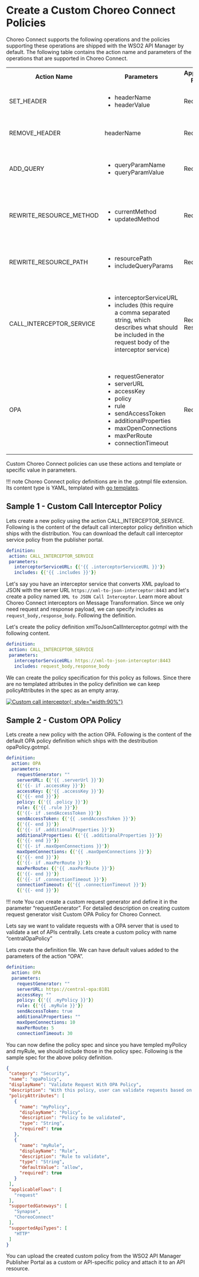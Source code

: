 # Create a Custom Choreo Connect Policies

Choreo Connect supports the following operations and the policies supporting these operations are shipped with the WSO2 API Manager by default. The following table contains the action name and parameters of the operations that are supported in Choreo Connect.


<table>
 <tr>
    <th>Action Name</th>
    <th>Parameters</th>
    <th>Applicable Flows</th>
    <th>Description</th>
 </tr>
 <tr>
    <td>SET_HEADER</td>
    <td>
        <ul>
            <li>headerName</li>
            <li>headerValue</li>
        </ul></td>
    <td>Request</td>
    <td>Set a header in the request flow.</td>
 </tr>
 <tr>
    <td>REMOVE_HEADER</td>
    <td>headerName</td>
    <td>Request</td>
    <td>Remove a header in the request flow.</td>
 </tr>
 <tr>
    <td>ADD_QUERY</td>
    <td>
        <ul>
            <li>queryParamName</li>
            <li>queryParamValue</li>
        <ul></td>
    <td>Request</td>
    <td>Add a query param in the request flow.</td>
 </tr>
 <tr>
    <td>REWRITE_RESOURCE_METHOD</td>
    <td>
        <ul>
            <li>currentMethod</li>
            <li>updatedMethod</li>
        </ul></td>
    <td>Request</td>
    <td>Change the HTTP method of a resource in the request flow.</td>
 </tr>
 <tr>
    <td>REWRITE_RESOURCE_PATH</td>
    <td>
        <ul>
            <li>resourcePath</li>
            <li>includeQueryParams</li>
        </ul></td>
    <td>Request</td>
    <td>Rewrite the resource path in the request flow.</td>
 </tr>
 <tr>
    <td>CALL_INTERCEPTOR_SERVICE</td>
    <td>
        <ul>
            <li>interceptorServiceURL</li>
            <li>includes (this require a comma separated string, which describes what should be included in the request body of the interceptor service)</li>
        </ul></td>
    <td>Request Response</td>
    <td>Call an interceptor service in request or response flow. For more information, visit <a href="{{base_path}}/deploy-and-publish/deploy-on-gateway/choreo-connect/message-transformation/message-transformation-overview">Message Mediation</a>.</td>
 </tr>
 <tr>
    <td>OPA</td>
    <td>
        <ul>
            <li>requestGenerator</li>
            <li>serverURL</li>
            <li>accessKey</li>
            <li>policy</li>
            <li>rule</li>
            <li>sendAccessToken</li>
            <li>additionalProperties</li>
            <li>maxOpenConnections</li>
            <li>maxPerRoute</li>
            <li>connectionTimeout</li>
        </ul></td>
    <td>Request</td>
    <td>Validate the request against Open Policy Agent server.</td>
 </tr>
</table>

Custom Choreo Connect policies can use these actions and template or specific value in parameters.

!!! note
	Choreo Connect policy definitions are in the .gotmpl file extension. Its content type is YAML, templated with [go templates](https://pkg.go.dev/text/template).

## Sample 1 - Custom Call Interceptor Policy

Lets create a new policy using the action CALL_INTERCEPTOR_SERVICE. Following is the content of the default call interceptor policy definition which ships with the distribution. You can download the default call interceptor service policy from the publisher portal.

```yaml tab='ccAddHeader.gotmpl'
definition:
 action: CALL_INTERCEPTOR_SERVICE
 parameters:
   interceptorServiceURL: {{'{{ .interceptorServiceURL }}'}}
   includes: {{'{{ .includes }}'}}
```

Let's say you have an interceptor service that converts XML payload to JSON with the server URL `https://xml-to-json-interceptor:8443` and let's create a policy named `XML to JSON Call Interceptor`. Learn more about Choreo Connect interceptors on Message Transformation. Since we only need request and response payload, we can specify includes as `request_body,response_body`. Following the definition.

Let's create the policy definition xmlToJsonCallInterceptor.gotmpl with the following content.

```yaml tab='xmlToJsonCallInterceptor.gotmpl'
definition:
 action: CALL_INTERCEPTOR_SERVICE
 parameters:
   interceptorServiceURL: https://xml-to-json-interceptor:8443
   includes: request_body,response_body
```

We can create the policy specification for this policy as follows. Since there are no templated attributes in the policy definition we can keep policyAttributes in the spec as an empty array.

[![Custom call interceptor]({{base_path}}/assets/img/design/api-policies/custom-call.png){: style="width:90%"}]({{base_path}}/assets/img/design/api-policies/custom-call.png)

## Sample 2 - Custom OPA Policy

Lets create a new policy with the action OPA. Following is the content of the default OPA policy definition which ships with the destribution opaPolicy.gotmpl.

```yaml tab='opaPolicy.gotmpl'
definition:
  action: OPA
  parameters:
    requestGenerator: ""
    serverURL: {{'{{ .serverUrl }}'}}
    {{'{{- if .accessKey }}'}}
    accessKey: {{'{{ .accessKey }}'}}
    {{'{{- end }}'}}
    policy: {{'{{ .policy }}'}}
    rule: {{'{{ .rule }}'}}
    {{'{{- if .sendAccessToken }}'}}
    sendAccessToken: {{'{{ .sendAccessToken }}'}}
    {{'{{- end }}'}}
    {{'{{- if .additionalProperties }}'}}
    additionalProperties: {{'{{ .additionalProperties }}'}}
    {{'{{- end }}'}}
    {{'{{- if .maxOpenConnections }}'}}
    maxOpenConnections: {{'{{ .maxOpenConnections }}'}}
    {{'{{- end }}'}}
    {{'{{- if .maxPerRoute }}'}}
    maxPerRoute: {{'{{ .maxPerRoute }}'}}
    {{'{{- end }}'}}
    {{'{{- if .connectionTimeout }}'}}
    connectionTimeout: {{'{{ .connectionTimeout }}'}}
    {{'{{- end }}'}}
```

!!! note
    You can create a custom request generator and define it in the parameter “requestGenerator”. For detailed description on creating custom request generator visit Custom OPA Policy for Choreo Connect.

Lets say we want to validate requests with a OPA server that is used to validate a set of APIs centrally. Lets create a custom policy with name “centralOpaPolicy”

Lets create the definition file. We can have default values added to the parameters of the action “OPA”.

```yaml tab='centralOpaPolicy.gotmpl'
definition:
  action: OPA
  parameters:
    requestGenerator: ""
    serverURL: https://central-opa:8181
    accessKey: ""
    policy: {{'{{ .myPolicy }}'}}
    rule: {{'{{ .myRule }}'}}
    sendAccessToken: true
    additionalProperties: ""
    maxOpenConnections: 10
    maxPerRoute: 5
    connectionTimeout: 30
```

You can now define the policy spec and since you have templed myPolicy and myRule, we should include those in the policy spec. Following is the sample spec for the above policy definition.

```json tab='centralOpaPolicy.json'
{
 "category": "Security",
 "name": "opaPolicy",
 "displayName": "Validate Request With OPA Policy",
 "description": "With this policy, user can validate requests based on the OPA policy engine",
 "policyAttributes": [
   {
     "name": "myPolicy",
     "displayName": "Policy",
     "description": "Policy to be validated",
     "type": "String",
     "required": true
   },
   {
     "name": "myRule",
     "displayName": "Rule",
     "description": "Rule to validate",
     "type": "String",
     "defaultValue": "allow",
     "required": true
   }
 ],
 "applicableFlows": [
   "request"
 ],
 "supportedGateways": [
   "Synapse",
   "ChoreoConnect"
 ],
 "supportedApiTypes": [
   "HTTP"
 ]
}
```

You can upload the created custom policy from the WSO2 API Manager Publisher Portal as a custom or API-specific policy and attach it to an API resource.
